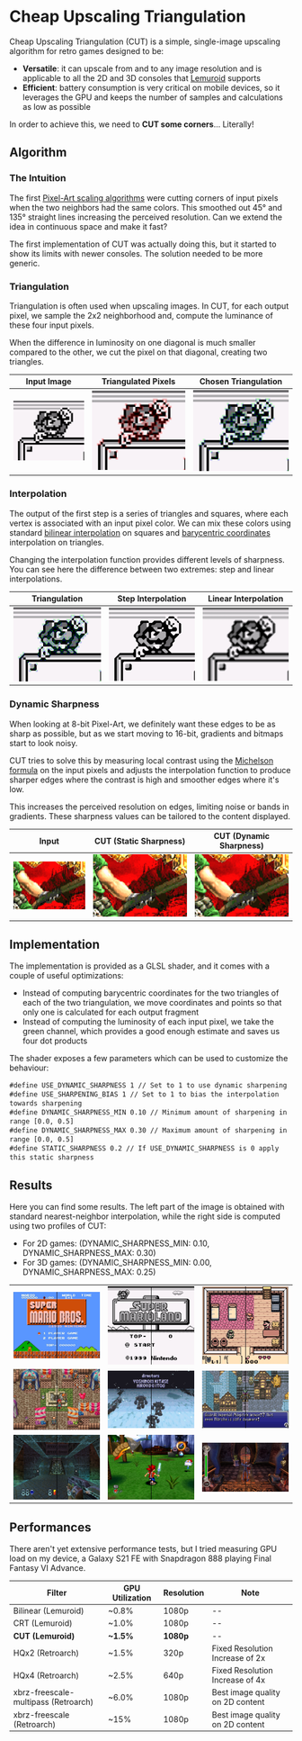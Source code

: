 # Cheap Upscaling Triangulation

Cheap Upscaling Triangulation (CUT) is a simple, single-image upscaling algorithm for retro games designed to be:

* **Versatile**: it can upscale from and to any image resolution and is applicable to all the 2D and 3D consoles that [Lemuroid](https://github.com/Swordfish90/Lemuroid) supports
* **Efficient**: battery consumption is very critical on mobile devices, so it leverages the GPU and keeps the number of samples and calculations as low as possible

In order to achieve this, we need to **CUT some corners**... Literally!

## Algorithm

### The Intuition

The first [Pixel-Art scaling algorithms](https://en.wikipedia.org/wiki/Pixel-art_scaling_algorithms) were cutting corners of input pixels when the two neighbors had the same colors. This smoothed out 45° and 135° straight lines increasing the perceived resolution. Can we extend the idea in continuous space and make it fast?

The first implementation of CUT was actually doing this, but it started to show its limits with newer consoles. The solution needed to be more generic.

### Triangulation

Triangulation is often used when upscaling images. In CUT, for each output pixel, we sample the 2x2 neighborhood and, compute the luminance of these four input pixels.

When the difference in luminosity on one diagonal is much smaller compared to the other, we cut the pixel on that diagonal, creating two triangles.

|Input Image|Triangulated Pixels|Chosen Triangulation|
|---|---|---|
![](images/algorithm/nearest/step1.jpg) | ![](images/algorithm/nearest/step2.jpg) | ![](images/algorithm/nearest/step3.jpg)

### Interpolation

The output of the first step is a series of triangles and squares, where each vertex is associated with an input pixel color. We can mix these colors using standard [bilinear interpolation](https://en.wikipedia.org/wiki/Bilinear_interpolation) on squares and [barycentric coordinates](https://en.wikipedia.org/wiki/Barycentric_coordinate_system) interpolation on triangles.

Changing the interpolation function provides different levels of sharpness. You can see here the difference between two extremes: step and linear interpolations.

|Triangulation|Step Interpolation|Linear Interpolation|
|---|---|---|
![](images/algorithm/nearest/step4.jpg) | ![](images/algorithm/nearest/step5.jpg) | ![](images/algorithm/nearest/step6.jpg)

### Dynamic Sharpness

When looking at 8-bit Pixel-Art, we definitely want these edges to be as sharp as possible, but as we start moving to 16-bit, gradients and bitmaps start to look noisy.

CUT tries to solve this by measuring local contrast using the [Michelson formula](https://en.wikipedia.org/wiki/Contrast_(vision)#Michelson_contrast) on the input pixels and adjusts the interpolation function to produce sharper edges where the contrast is high and smoother edges where it's low.

This increases the perceived resolution on edges, limiting noise or bands in gradients. These sharpness values can be tailored to the content displayed.

|Input|CUT (Static Sharpness)|CUT (Dynamic Sharpness)|
|---|---|---|
![](images/algorithm/dynamic/step1-nearest.jpg) | ![](images/algorithm/dynamic/step2-sharp.jpg) | ![](images/algorithm/dynamic/step3.jpg)

## Implementation

The implementation is provided as a GLSL shader, and it comes with a couple of useful optimizations:
* Instead of computing barycentric coordinates for the two triangles of each of the two triangulation, we move coordinates and points so that only one is calculated for each output fragment
* Instead of computing the luminosity of each input pixel, we take the green channel, which provides a good enough estimate and saves us four dot products

The shader exposes a few parameters which can be used to customize the behaviour:

```
#define USE_DYNAMIC_SHARPNESS 1 // Set to 1 to use dynamic sharpening
#define USE_SHARPENING_BIAS 1 // Set to 1 to bias the interpolation towards sharpening
#define DYNAMIC_SHARPNESS_MIN 0.10 // Minimum amount of sharpening in range [0.0, 0.5]
#define DYNAMIC_SHARPNESS_MAX 0.30 // Maximum amount of sharpening in range [0.0, 0.5]
#define STATIC_SHARPNESS 0.2 // If USE_DYNAMIC_SHARPNESS is 0 apply this static sharpness
```

## Results

Here you can find some results. The left part of the image is obtained with standard nearest-neighbor interpolation, while the right side is computed using two profiles of CUT:
* For 2D games: (DYNAMIC_SHARPNESS_MIN: 0.10, DYNAMIC_SHARPNESS_MAX: 0.30)
* For 3D games: (DYNAMIC_SHARPNESS_MIN: 0.00, DYNAMIC_SHARPNESS_MAX: 0.25)

||||
|---|---|---|
![](images/final/example1.jpg) | ![](images/final/example2.jpg) | ![](images/final/example3.jpg)
![](images/final/example4.jpg) | ![](images/final/example5.jpg) | ![](images/final/example6.jpg)
![](images/final/example7.jpg) | ![](images/final/example8.jpg) | ![](images/final/example9.jpg)

## Performances

There aren't yet extensive performance tests, but I tried measuring GPU load on my device, a Galaxy S21 FE with Snapdragon 888 playing Final Fantasy VI Advance.

|Filter|GPU Utilization|Resolution|Note
|---|---|---|---|
Bilinear (Lemuroid) | ~0.8% | 1080p | --
CRT (Lemuroid) | ~1.0% | 1080p | --
**CUT (Lemuroid)** | **~1.5%** | **1080p** | --
HQx2 (Retroarch) | ~1.5% | 320p | Fixed Resolution Increase of 2x
HQx4 (Retroarch) | ~2.5% | 640p | Fixed Resolution Increase of 4x
xbrz-freescale-multipass (Retroarch) | ~6.0% | 1080p | Best image quality on 2D content
xbrz-freescale (Retroarch) | ~15% | 1080p | Best image quality on 2D content
